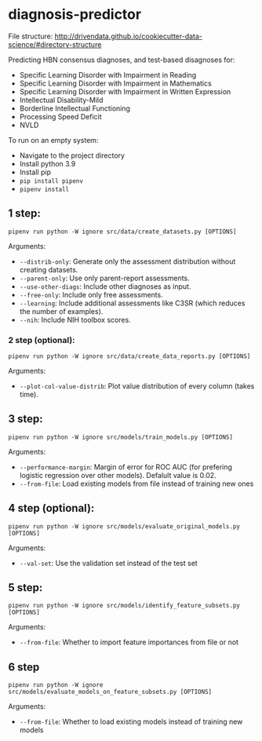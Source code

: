# diagnosis-predictor

File structure: http://drivendata.github.io/cookiecutter-data-science/#directory-structure 

Predicting HBN consensus diagnoses, and test-based disagnoses for:
- Specific Learning Disorder with Impairment in Reading
- Specific Learning Disorder with Impairment in Mathematics
- Specific Learning Disorder with Impairment in Written Expression
- Intellectual Disability-Mild
- Borderline Intellectual Functioning
- Processing Speed Deficit 
- NVLD

To run on an empty system:

- Navigate to the project directory
- Install python 3.9
- Install pip
- `pip install pipenv`
- `pipenv install`

## 1 step:

`pipenv run python -W ignore src/data/create_datasets.py [OPTIONS]`

Arguments: 
- `--distrib-only`: Generate only the assessment distribution without creating datasets.
- `--parent-only`: Use only parent-report assessments.
- `--use-other-diags`: Include other diagnoses as input.
- `--free-only`: Include only free assessments.
- `--learning`: Include additional assessments like C3SR (which reduces the number of examples).
- `--nih`: Include NIH toolbox scores.

### 2 step (optional):

`pipenv run python -W ignore src/data/create_data_reports.py [OPTIONS]`

Arguments: 
- `--plot-col-value-distrib`: Plot value distribution of every column (takes time).

## 3 step:

`pipenv run python -W ignore src/models/train_models.py [OPTIONS]`

Arguments: 
- `--performance-margin`: Margin of error for ROC AUC (for prefering logistic regression over other models). Defalult value is 0.02.
- `--from-file`: Load existing models from file instead of training new ones

## 4 step (optional):

`pipenv run python -W ignore src/models/evaluate_original_models.py [OPTIONS]`

Arguments: 
-  `--val-set`: Use the validation set instead of the test set

## 5 step:

`pipenv run python -W ignore src/models/identify_feature_subsets.py [OPTIONS]`

Arguments: 
-  `--from-file`: Whether to import feature importances from file or not

## 6 step

`pipenv run python -W ignore src/models/evaluate_models_on_feature_subsets.py [OPTIONS]`

Arguments: 
-  `--from-file`: Whether to load existing models instead of training new models

